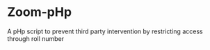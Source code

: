 # Zoom-pHp
A pHp script to prevent third party intervention by restricting access through roll number
